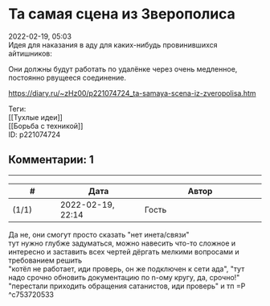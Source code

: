 Та самая сцена из Зверополиса
=============================

  
2022-02-19, 05:03  
 Идея для наказания в аду для каких-нибудь провинившихся айтишников:   
   
 Они должны будут работать по удалёнке через очень медленное, постоянно рвущееся соединение.   
  
<https://diary.ru/~zHz00/p221074724_ta-samaya-scena-iz-zveropolisa.htm>  
  
Теги:  
[[Тухлые идеи]]  
[[Борьба с техникой]]  
ID: p221074724  


Комментарии: 1
--------------

  


---



|         #         |              Дата              |                     Автор                     |           ID           |
| --- | --- | --- | --- |
| (1/1) | 2022-02-19, 22:14 | Гость | c753720533 |

  
 Да не, они смогут просто сказать "нет инета/связи"   
 тут нужно глубже задуматься, можно навесить что-то сложное и интересно и заставить всех чертей дёргать мелкими вопросами и требованием решить   
 "котёл не работает, иди проверь, он же подключен к сети ада", "тут надо срочно обновить документацию по n-ому кругу, да, срочно!"   
 "перестали приходить обращения сатанистов, иди проверь" и тп =Р   
 ^c753720533